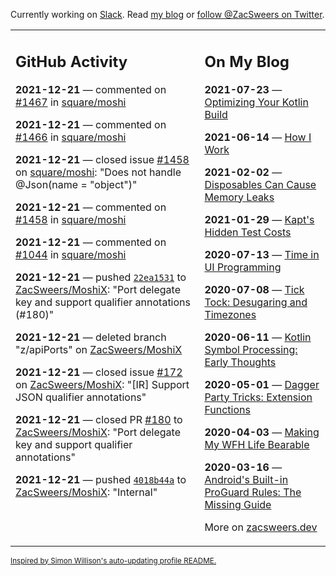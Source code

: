 Currently working on [Slack](https://slack.com/). Read [my blog](https://zacsweers.dev/) or [follow @ZacSweers on Twitter](https://twitter.com/ZacSweers).

<table><tr><td valign="top" width="60%">

## GitHub Activity
<!-- githubActivity starts -->
**2021-12-21** — commented on [#1467](https://github.com/square/moshi/pull/1467#issuecomment-999080070) in [square/moshi](https://api.github.com/repos/square/moshi)

**2021-12-21** — commented on [#1466](https://github.com/square/moshi/pull/1466#issuecomment-999034893) in [square/moshi](https://api.github.com/repos/square/moshi)

**2021-12-21** — closed issue [#1458](https://api.github.com/repos/square/moshi/issues/1458) on [square/moshi](https://api.github.com/repos/square/moshi): "Does not handle @Json(name = "object")"

**2021-12-21** — commented on [#1458](https://github.com/square/moshi/issues/1458#issuecomment-998984375) in [square/moshi](https://api.github.com/repos/square/moshi)

**2021-12-21** — commented on [#1044](https://github.com/square/moshi/issues/1044#issuecomment-998554234) in [square/moshi](https://api.github.com/repos/square/moshi)

**2021-12-21** — pushed [`22ea1531`](https://github.com/ZacSweers/MoshiX/commit/22ea15317cbe464de42306681a2b39771e8da51b) to [ZacSweers/MoshiX](https://api.github.com/repos/ZacSweers/MoshiX): "Port delegate key and support qualifier annotations (#180)"

**2021-12-21** — deleted branch "z/apiPorts" on [ZacSweers/MoshiX](https://api.github.com/repos/ZacSweers/MoshiX)

**2021-12-21** — closed issue [#172](https://api.github.com/repos/ZacSweers/MoshiX/issues/172) on [ZacSweers/MoshiX](https://api.github.com/repos/ZacSweers/MoshiX): "[IR] Support JSON qualifier annotations"

**2021-12-21** — closed PR [#180](https://api.github.com/repos/ZacSweers/MoshiX/pulls/180) to [ZacSweers/MoshiX](https://api.github.com/repos/ZacSweers/MoshiX): "Port delegate key and support qualifier annotations"

**2021-12-21** — pushed [`4018b44a`](https://github.com/ZacSweers/MoshiX/commit/4018b44aff3539ca279b6d66d759333090abc7dc) to [ZacSweers/MoshiX](https://api.github.com/repos/ZacSweers/MoshiX): "Internal"
<!-- githubActivity ends -->
</td><td valign="top" width="40%">

## On My Blog
<!-- blog starts -->
**2021-07-23** — [Optimizing Your Kotlin Build](https://www.zacsweers.dev/optimizing-your-kotlin-build/)

**2021-06-14** — [How I Work](https://www.zacsweers.dev/how-i-work/)

**2021-02-02** — [Disposables Can Cause Memory Leaks](https://www.zacsweers.dev/disposables-can-cause-memory-leaks/)

**2021-01-29** — [Kapt's Hidden Test Costs](https://www.zacsweers.dev/kapts-hidden-test-costs/)

**2020-07-13** — [Time in UI Programming](https://www.zacsweers.dev/time-in-ui/)

**2020-07-08** — [Tick Tock: Desugaring and Timezones](https://www.zacsweers.dev/ticktock-desugaring-timezones/)

**2020-06-11** — [Kotlin Symbol Processing: Early Thoughts](https://www.zacsweers.dev/kotlin-symbol-processor-early-thoughts/)

**2020-05-01** — [Dagger Party Tricks: Extension Functions](https://www.zacsweers.dev/dagger-party-tricks-extension-functions/)

**2020-04-03** — [Making My WFH Life Bearable](https://www.zacsweers.dev/making-wfh-life-bearable/)

**2020-03-16** — [Android's Built-in ProGuard Rules: The Missing Guide](https://www.zacsweers.dev/android-proguard-rules/)
<!-- blog ends -->
More on [zacsweers.dev](https://zacsweers.dev/)
</td></tr></table>

<sub><a href="https://simonwillison.net/2020/Jul/10/self-updating-profile-readme/">Inspired by Simon Willison's auto-updating profile README.</a></sub>